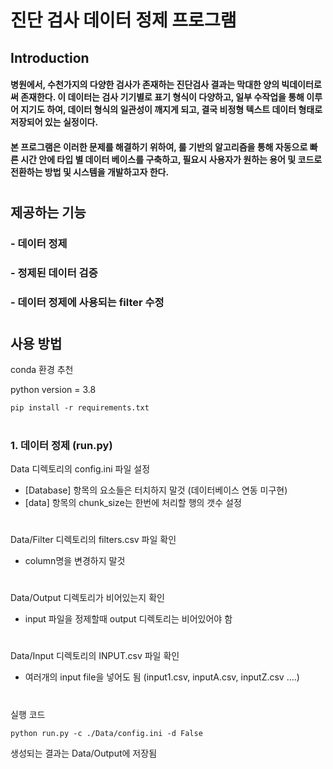 # 진단 검사 데이터 정제 프로그램


## Introduction

#### 병원에서, 수천가지의 다양한 검사가 존재하는 진단검사 결과는 막대한 양의 빅데이터로써 존재한다. 이 데이터는 검사 기기별로 표기 형식이 다양하고, 일부 수작업을 통해 이루어 지기도 하여, 데이터 형식의 일관성이 깨지게 되고, 결국 비정형 텍스트 데이터 형태로 저장되어 있는 실정이다.
#### 본 프로그램은 이러한 문제를 해결하기 위하여, 룰 기반의 알고리즘을 통해 자동으로 빠른 시간 안에 타입 별 데이터 베이스를 구축하고, 필요시 사용자가 원하는 용어 및 코드로 전환하는 방법 및 시스템을 개발하고자 한다. 
#

## 제공하는 기능

### - 데이터 정제

### - 정제된 데이터 검증

### - 데이터 정제에 사용되는 filter 수정  
#

## 사용 방법

conda 환경 추천

python version = 3.8

    pip install -r requirements.txt

#

### 1. 데이터 정제 (run.py)

Data 디렉토리의 config.ini 파일 설정

* [Database] 항목의 요소들은 터치하지 말것 (데이터베이스 연동 미구현)
* [data] 항목의 chunk_size는 한번에 처리할 행의 갯수 설정

#

Data/Filter 디렉토리의 filters.csv 파일 확인

* column명을 변경하지 말것

#

Data/Output 디렉토리가 비어있는지 확인

* input 파일을 정제할때 output 디렉토리는 비어있어야 함

#

Data/Input 디렉토리의 INPUT.csv 파일 확인

* 여러개의 input file을 넣어도 됨 (input1.csv, inputA.csv, inputZ.csv ....)

#

실행 코드

    python run.py -c ./Data/config.ini -d False 

생성되는 결과는 Data/Output에 저장됨




